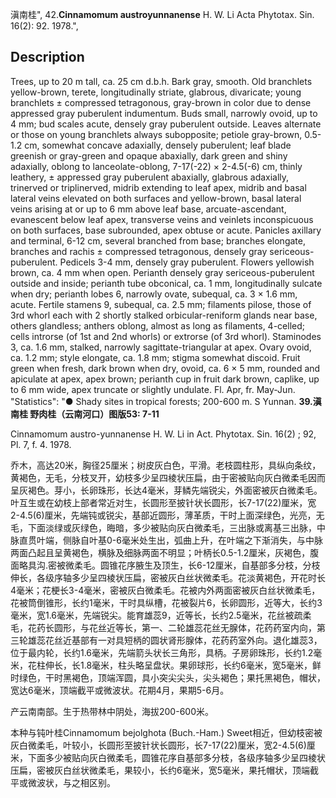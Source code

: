 滇南桂",
42.**Cinnamomum austroyunnanense** H. W. Li Acta Phytotax. Sin. 16(2): 92. 1978.",

## Description
Trees, up to 20 m tall, ca. 25 cm d.b.h. Bark gray, smooth. Old branchlets yellow-brown, terete, longitudinally striate, glabrous, divaricate; young branchlets ± compressed tetragonous, gray-brown in color due to dense appressed gray puberulent indumentum. Buds small, narrowly ovoid, up to 4 mm; bud scales acute, densely gray puberulent outside. Leaves alternate or those on young branchlets always subopposite; petiole gray-brown, 0.5-1.2 cm, somewhat concave adaxially, densely puberulent; leaf blade greenish or gray-green and opaque abaxially, dark green and shiny adaxially, oblong to lanceolate-oblong, 7-17(-22) × 2-4.5(-6) cm, thinly leathery, ± appressed gray puberulent abaxially, glabrous adaxially, trinerved or triplinerved, midrib extending to leaf apex, midrib and basal lateral veins elevated on both surfaces and yellow-brown, basal lateral veins arising at or up to 6 mm above leaf base, arcuate-ascendant, evanescent below leaf apex, transverse veins and veinlets inconspicuous on both surfaces, base subrounded, apex obtuse or acute. Panicles axillary and terminal, 6-12 cm, several branched from base; branches elongate, branches and rachis ± compressed tetragonous, densely gray sericeous-puberulent. Pedicels 3-4 mm, densely gray puberulent. Flowers yellowish brown, ca. 4 mm when open. Perianth densely gray sericeous-puberulent outside and inside; perianth tube obconical, ca. 1 mm, longitudinally sulcate when dry; perianth lobes 6, narrowly ovate, subequal, ca. 3 × 1.6 mm, acute. Fertile stamens 9, subequal, ca. 2.5 mm; filaments pilose, those of 3rd whorl each with 2 shortly stalked orbicular-reniform glands near base, others glandless; anthers oblong, almost as long as filaments, 4-celled; cells introrse (of 1st and 2nd whorls) or extrorse (of 3rd whorl). Staminodes 3, ca. 1.6 mm, stalked, narrowly sagittate-triangular at apex. Ovary ovoid, ca. 1.2 mm; style elongate, ca. 1.8 mm; stigma somewhat discoid. Fruit green when fresh, dark brown when dry, ovoid, ca. 6 × 5 mm, rounded and apiculate at apex, apex brown; perianth cup in fruit dark brown, caplike, up to 6 mm wide, apex truncate or slightly undulate. Fl. Apr, fr. May-Jun.
  "Statistics": "● Shady sites in tropical forests; 200-600 m. S Yunnan.
**39.滇南桂 野肉桂（云南河口）图版53: 7-11**

Cinnamomum austro-yunnanense H. W. Li in Act. Phytotax. Sin. 16(2) ; 92, Pl. 7, f. 4. 1978.

乔木，高达20米，胸径25厘米；树皮灰白色，平滑。老枝圆柱形，具纵向条纹，黄褐色，无毛，分枝叉开，幼枝多少呈四棱状压扁，由于密被贴向灰白微柔毛因而呈灰褐色。芽小，长卵珠形，长达4毫米，芽鳞先端锐尖，外面密被灰白微柔毛。叶互生或在幼枝上部者常近对生，长圆形至披针状长圆形，长7-17(22)厘米，宽2-4.5(6)厘米，先端钝或锐尖，基部近圆形，薄革质，干时上面深绿色，光亮，无毛，下面淡绿或灰绿色，晦暗，多少被贴向灰白微柔毛，三出脉或离基三出脉，中脉直贯叶端，侧脉自叶基0-6毫米处生出，弧曲上升，在叶端之下渐消失，与中脉两面凸起且呈黄褐色，横脉及细脉两面不明显；叶柄长0.5-1.2厘米，灰褐色，腹面略具沟.密被微柔毛。圆锥花序腋生及顶生，长6-12厘米，自基部多分枝，分枝伸长，各级序轴多少呈四棱状压扁，密被灰白丝状微柔毛。花淡黄褐色，开花时长4毫米；花梗长3-4毫米，密被灰白微柔毛。花被内外两面密被灰白丝状微柔毛，花被筒倒锥形，长约1毫米，干时具纵槽，花被裂片6，长卵圆形，近等大，长约3毫米，宽1.6毫米，先端锐尖。能育雄蕊9，近等长，长约2.5毫米，花丝被疏柔毛，花药长圆形，与花丝近等长，第一、二轮雄蕊花丝无腺体，花药药室内向，第三轮雄蕊花丝近基部有一对具短柄的圆状肾形腺体，花药药室外向。退化雄蕊3，位于最内轮，长约1.6毫米，先端箭头状长三角形，具柄。子房卵珠形，长约1.2毫米，花柱伸长，长1.8毫米，柱头略呈盘状。果卵球形，长约6毫米，宽5毫米，鲜时绿色，干时黑褐色，顶端浑圆，具小突尖尖头，尖头褐色；果托黑褐色，帽状，宽达6毫米，顶端截平或微波状。花期4月，果期5-6月。

产云南南部。生于热带林中阴处，海拔200-600米。

本种与钝叶桂Cinnamomum bejolghota (Buch.-Ham.) Sweet相近，但幼枝密被灰白微柔毛，叶较小，长圆形至披针状长圆形，长7-17(22)厘米，宽2-4.5(6)厘米，下面多少被贴向灰白微柔毛，圆锥花序自基部多分枝，各级序轴多少呈四棱状压扁，密被灰白丝状微柔毛，果较小，长约6毫米，宽5毫米，果托帽状，顶端截平或微波状，与之相区别。
